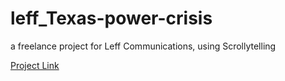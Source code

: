# leff_Texas-power-crisis
 a freelance project for Leff Communications, using Scrollytelling
 
 [Project Link]()
